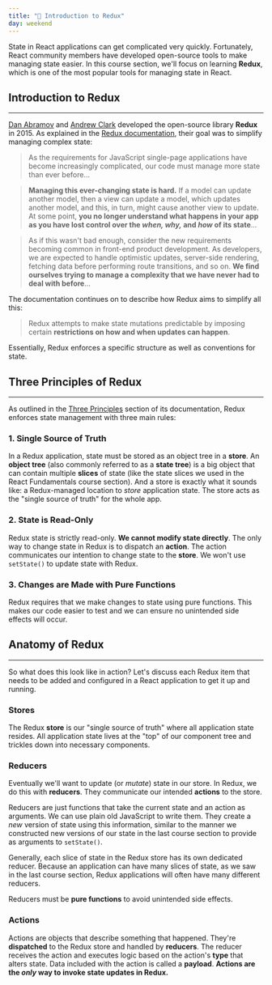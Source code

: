 ```yaml
---
title: "📓 Introduction to Redux"
day: weekend
---
```


State in React applications can get complicated very quickly. Fortunately, React community members have developed open-source tools to make managing state easier. In this course section, we'll focus on learning **Redux**, which is one of the most popular tools for managing state in React.

## Introduction to Redux
---

[Dan Abramov](https://github.com/gaearon) and [Andrew Clark](https://github.com/acdlite) developed the open-source library **Redux** in 2015. As explained in the [Redux documentation](http://redux.js.org/docs/introduction/Motivation.html), their goal was to simplify managing complex state:

> As the requirements for JavaScript single-page applications have become increasingly complicated, our code must manage more state than ever before...

> **Managing this ever-changing state is hard.** If a model can update another model, then a view can update a model, which updates another model, and this, in turn, might cause another view to update. At some point, **you no longer understand what happens in your app as you have lost control over the _when, why,_ and _how_ of its state**...

> As if this wasn't bad enough, consider the new requirements becoming common in front-end product development. As developers, we are expected to handle optimistic updates, server-side rendering, fetching data before performing route transitions, and so on. **We find ourselves trying to manage a complexity that we have never had to deal with before**...

The documentation continues on to describe how Redux aims to simplify all this:

> Redux attempts to make state mutations predictable by imposing certain **restrictions on how and when updates can happen**.

Essentially, Redux enforces a specific structure as well as conventions for state.

## Three Principles of Redux
---

As outlined in the [Three Principles](http://redux.js.org/docs/introduction/ThreePrinciples.html) section of its documentation, Redux enforces state management with three main rules:

### 1. Single Source of Truth

In a Redux application, state must be stored as an object tree in a **store**. An **object tree** (also commonly referred to as a **state tree**) is a big object that can contain multiple **slices** of state (like the state slices we used in the React Fundamentals course section). And a store is exactly what it sounds like: a Redux-managed location to _store_ application state. The store acts as the "single source of truth" for the whole app.

### 2. State is Read-Only

Redux state is strictly read-only. **We cannot modify state directly**. The only way to change state in Redux is to dispatch an **action**. The action communicates our intention to change state to the **store**. We won't use `setState()` to update state with Redux.

### 3. Changes are Made with Pure Functions

Redux requires that we make changes to state using pure functions. This makes our code easier to test and we can ensure no unintended side effects will occur.

## Anatomy of Redux
---

So what does this look like in action? Let's discuss each Redux item that needs to be added and configured in a React application to get it up and running.

### Stores

The Redux **store** is our "single source of truth" where all application state resides. All application state lives at the "top" of our component tree and trickles down into necessary components.

### Reducers

Eventually we'll want to update (or _mutate_) state in our store. In Redux, we do this with **reducers**. They communicate our intended **actions** to the store.

Reducers are just functions that take the current state and an action as arguments. We can use plain old JavaScript to write them. They create a _new_ version of state using this information, similar to the manner we constructed new versions of our state in the last course section to provide as arguments to `setState()`.

Generally, each slice of state in the Redux store has its own dedicated reducer. Because an application can have many slices of state, as we saw in the last course section, Redux applications will often have many different reducers.

Reducers must be **pure functions** to avoid unintended side effects.

### Actions

Actions are objects that describe something that happened. They're **dispatched** to the Redux store and handled by **reducers**. The reducer receives the action and executes logic based on the action's **type** that alters state. Data included with the action is called a **payload**. **Actions are the _only_ way to invoke state updates in Redux.**
